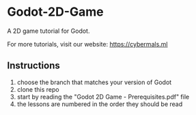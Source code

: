 # Godot-2D-Game
A 2D game tutorial for Godot.

For more tutorials, visit our website: https://cybermals.ml


## Instructions
1. choose the branch that matches your version of Godot
2. clone this repo
3. start by reading the "Godot 2D Game - Prerequisites.pdf" file
4. the lessons are numbered in the order they should be read